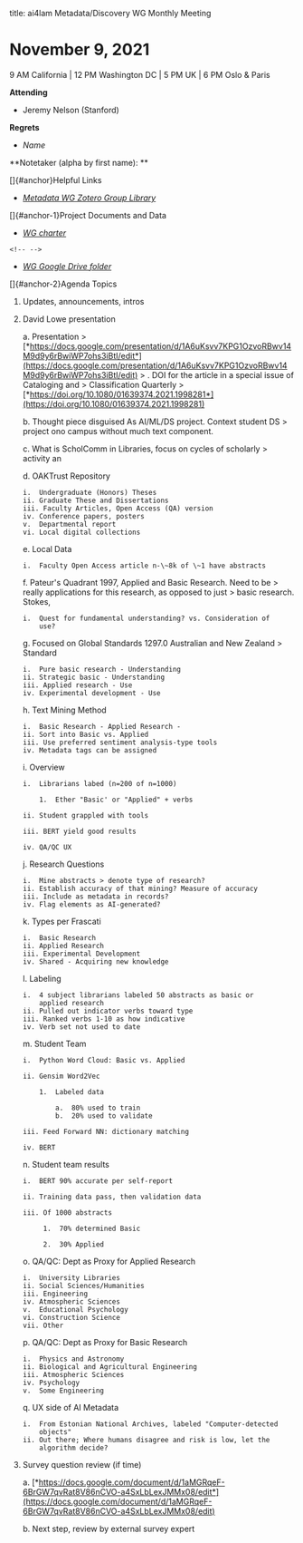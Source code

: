 title: ai4lam Metadata/Discovery WG Monthly Meeting

# November 9, 2021

9 AM California \| 12 PM Washington DC \| 5 PM UK \| 6 PM Oslo & Paris


**Attending**

-   Jeremy Nelson (Stanford)

**Regrets**

-   *Name*

**Notetaker (alpha by first name): **

[]{#anchor}Helpful Links

-   [*Metadata WG Zotero Group
    Library*](https://www.zotero.org/groups/2709151/ai4lam_metadata_wg/library)

[]{#anchor-1}Project Documents and Data

-   [*WG
    charter*](https://drive.google.com/file/d/1ypcx2F30siqr-KYOKFZtVv8h9PIS9a77/view?usp=sharing)

```{=html}
<!-- -->
```
-   [*WG Google Drive
    folder*](https://drive.google.com/drive/folders/1cpZtbjKadgD30794fD97XY-EChUSy2r9?usp=sharing)

[]{#anchor-2}Agenda Topics

1.  Updates, announcements, intros

2.  David Lowe presentation

    a.  Presentation
        > [*https://docs.google.com/presentation/d/1A6uKsvv7KPG1OzvoRBwv14M9d9y6rBwiWP7ohs3iBtI/edit*](https://docs.google.com/presentation/d/1A6uKsvv7KPG1OzvoRBwv14M9d9y6rBwiWP7ohs3iBtI/edit)
        > . DOI for the article in a special issue of Cataloging and
        > Classification Quarterly
        > [*https://doi.org/10.1080/01639374.2021.1998281*](https://doi.org/10.1080/01639374.2021.1998281)

    b.  Thought piece disguised As AI/ML/DS project. Context student DS
        > project ono campus without much text component.

    c.  What is ScholComm in Libraries, focus on cycles of scholarly
        > activity an

    d.  OAKTrust Repository

        i.  Undergraduate (Honors) Theses
        ii. Graduate These and Dissertations
        iii. Faculty Articles, Open Access (QA) version
        iv. Conference papers, posters
        v.  Departmental report
        vi. Local digital collections

    e.  Local Data

        i.  Faculty Open Access article n-\~8k of \~1 have abstracts

    f.  Pateur's Quadrant 1997, Applied and Basic Research. Need to be
        > really applications for this research, as opposed to just
        > basic research. Stokes,

        i.  Quest for fundamental understanding? vs. Consideration of
            use?

    g.  Focused on Global Standards 1297.0 Australian and New Zealand
        > Standard

        i.  Pure basic research - Understanding
        ii. Strategic basic - Understanding
        iii. Applied research - Use
        iv. Experimental development - Use

    h.  Text Mining Method

        i.  Basic Research - Applied Research -
        ii. Sort into Basic vs. Applied
        iii. Use preferred sentiment analysis-type tools
        iv. Metadata tags can be assigned

    i.  Overview

        i.  Librarians labed (n=200 of n=1000)

            1.  Ether "Basic' or "Applied" + verbs

        ii. Student grappled with tools

        iii. BERT yield good results

        iv. QA/QC UX

    j.  Research Questions

        i.  Mine abstracts > denote type of research?
        ii. Establish accuracy of that mining? Measure of accuracy
        iii. Include as metadata in records?
        iv. Flag elements as AI-generated?

    k.  Types per Frascati

        i.  Basic Research
        ii. Applied Research
        iii. Experimental Development
        iv. Shared - Acquiring new knowledge

    l.  Labeling

        i.  4 subject librarians labeled 50 abstracts as basic or
            applied research
        ii. Pulled out indicator verbs toward type
        iii. Ranked verbs 1-10 as how indicative
        iv. Verb set not used to date

    m.  Student Team

        i.  Python Word Cloud: Basic vs. Applied

        ii. Gensim Word2Vec

            1.  Labeled data

                a.  80% used to train
                b.  20% used to validate

        iii. Feed Forward NN: dictionary matching

        iv. BERT

    n.  Student team results

        i.  BERT 90% accurate per self-report

        ii. Training data pass, then validation data

        iii. Of 1000 abstracts

             1.  70% determined Basic

             2.  30% Applied

    o.  QA/QC: Dept as Proxy for Applied Research

        i.  University Libraries
        ii. Social Sciences/Humanities
        iii. Engineering
        iv. Atmospheric Sciences
        v.  Educational Psychology
        vi. Construction Science
        vii. Other

    p.  QA/QC: Dept as Proxy for Basic Research

        i.  Physics and Astronomy
        ii. Biological and Agricultural Engineering
        iii. Atmospheric Sciences
        iv. Psychology
        v.  Some Engineering

    q.  UX side of AI Metadata

        i.  From Estonian National Archives, labeled "Computer-detected
            objects"
        ii. Out there; Where humans disagree and risk is low, let the
            algorithm decide?

3.  Survey question review (if time)

    a.  [*https://docs.google.com/document/d/1aMGRqeF-6BrGW7qvRat8V86nCVO-a4SxLbLexJMMx08/edit*](https://docs.google.com/document/d/1aMGRqeF-6BrGW7qvRat8V86nCVO-a4SxLbLexJMMx08/edit)

    b.  Next step, review by external survey expert
